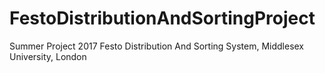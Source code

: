 # FestoDistributionAndSortingProject
Summer Project 2017 Festo Distribution And Sorting System, Middlesex University, London

